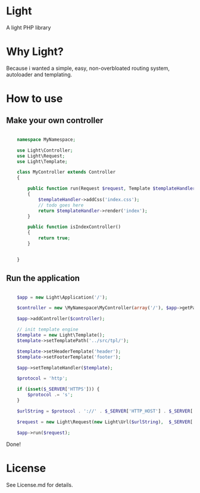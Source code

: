 Light
=====

A light PHP library

Why Light?
=====

Because i wanted a simple, easy, non-overbloated routing system, autoloader and templating.

How to use
=====

## Make your own controller

``` php

    namespace MyNamespace;

    use Light\Controller;
    use Light\Request;
    use Light\Template;

    class MyController extends Controller
    {

        public function run(Request $request, Template $templateHandler)
        {
            $templateHandler->addCss('index.css');
            // todo goes here
            return $templateHandler->render('index');
        }

        public function isIndexController()
        {
            return true;
        }


    }

```

## Run the application

``` php

    $app = new Light\Application('/');

    $controller = new \MyNamespace\MyController(array('/'), $app->getPath());

    $app->addController($controller);

    // init template engine
    $template = new Light\Template();
    $template->setTemplatePath('../src/tpl/');

    $template->setHeaderTemplate('header');
    $template->setFooterTemplate('footer');

    $app->setTemplateHandler($template);

    $protocol = 'http';

    if (isset($_SERVER['HTTPS'])) {
        $protocol .= 's';
    }

    $urlString = $protocol . '://' . $_SERVER['HTTP_HOST'] . $_SERVER['REQUEST_URI'];

    $request = new Light\Request(new Light\Url($urlString),  $_SERVER['REQUEST_METHOD']);

    $app->run($request);

```

Done!

License
====

See License.md for details.